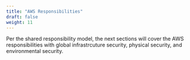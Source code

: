 ```yaml
---
title: "AWS Responsibilities"
draft: false
weight: 11
---
```


Per the shared responsibility model, the next sections will cover the AWS responsibilities with global infrastrcuture security, physical security, and environmental security.